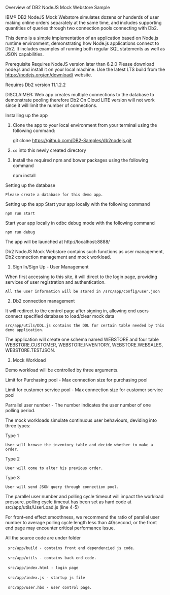 Overview of DB2 NodeJS Mock Webstore Sample

IBM® DB2 NodeJS Mock Webstore simulates dozens or hunderds of user making online orders separately at the same time, and includes supporting quantities of queries through two connection pools connecting with Db2.

This demo is a simple implementation of an application based on Node.js runtime environment, demonstrating how Node.js applications connect to Db2. It includes examples of running both regular SQL statements as well as JSON capabilities.

Prerequisite
Requires NodeJS version later than 6.2.0
Please download node.js and install it on your local machine. Use the latest LTS build from the https://nodejs.org/en/download/ website.

Requires Db2 version 11.1.2.2

DISCLAIMER:
Web app creates multiple connections to the database to demonstrate pooling therefore Db2 On Cloud LITE version will not work since it will limit the number of connections.


Installing up the app

1.  Clone the app to your local environment from your terminal using the following command:

    git clone https://github.com/DB2-Samples/db2nodejs.git

2.  `cd` into this newly created directory
3.  Install the required npm and bower packages using the following command

    npm install


Setting up the database

    Please create a database for this demo app.


Setting up the app
Start your app locally with the following command

    npm run start

Start your app locally in odbc debug mode with the following command

    npm run debug

The app will be launched at http://localhost:8888/




Db2 NodeJS Mock Webstore contains such functions as
user management, Db2 connection management and mock workload.

1.  Sign In/Sign Up - User Management

When first accessing to this site, it will direct to the login page, providing services of user registration and authentication.

    All the user information will be stored in /src/app/config/user.json


2.  Db2 connection management

It will redirect to the control page after signing in, allowing end users connect specified database to load/clear mock data

    src/app/utils/DDL.js contains the DDL for certain table needed by this demo application.

The application will create one schema named WEBSTORE and four table WEBSTORE.CUSTOMER, WEBSTORE.INVENTORY, WEBSTORE.WEBSALES, WEBSTORE.TESTJSON.


3.    Mock Workload

Demo workload will be controlled by three arguments.

Limit for Purchasing pool - Max connection size for purchasing pool

Limit for customer service pool - Max connection size for customer service pool

Parrallel user number - The number indicates the user number of one polling period.


The mock workloads simulate continuous user behaviours, deviding into three types:

Type 1

    User will browse the inventory table and decide whether to make a order.

Type 2

    User will come to alter his previous order.

Type 3

    User will send JSON query through connection pool.


The parallel user number and polling cycle timeout will impact the workload pressure.
polling cycle timeout has been set as hard code at src/app/utils/UserLoad.js (line 4-5)

For front-end effect smoothness, we recommend the ratio of parallel user number to average polling cycle length less than 40/second, or the front end page may encounter critical performance issue.

All the source code are under folder

    `src/app/build - contains front end dependencied js code.`

    `src/app/utils - contains back end code.`

    `src/app/index.html - login page`

    `src/app/index.js - startup js file`

    `src/app/user.hbs - user control page.`
